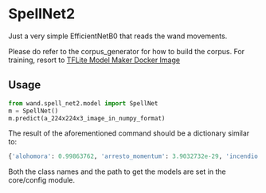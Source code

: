 # SpellNet2

Just a very simple EfficientNetB0 that reads the wand movements.

Please do refer to the corpus_generator for how to build the corpus. For training, resort to  [TFLite Model Maker Docker Image](https://www.data-mining.co.nz/news/2021-10-06-tflite-model-maker/)

## Usage

```python
from wand.spell_net2.model import SpellNet
m = SpellNet()
m.predict(a_224x224x3_image_in_numpy_format)
```
The result of the aforementioned command should be a dictionary similar to:

```python
{'alohomora': 0.99863762, 'arresto_momentum': 3.9032732e-29, 'incendio': 0.0, 'locomotor': 3.7186632e-23, 'lumos': 0.0, 'revelio': 0.0013623675}
```

Both the class names and the path to get the models are set in the core/config module.

